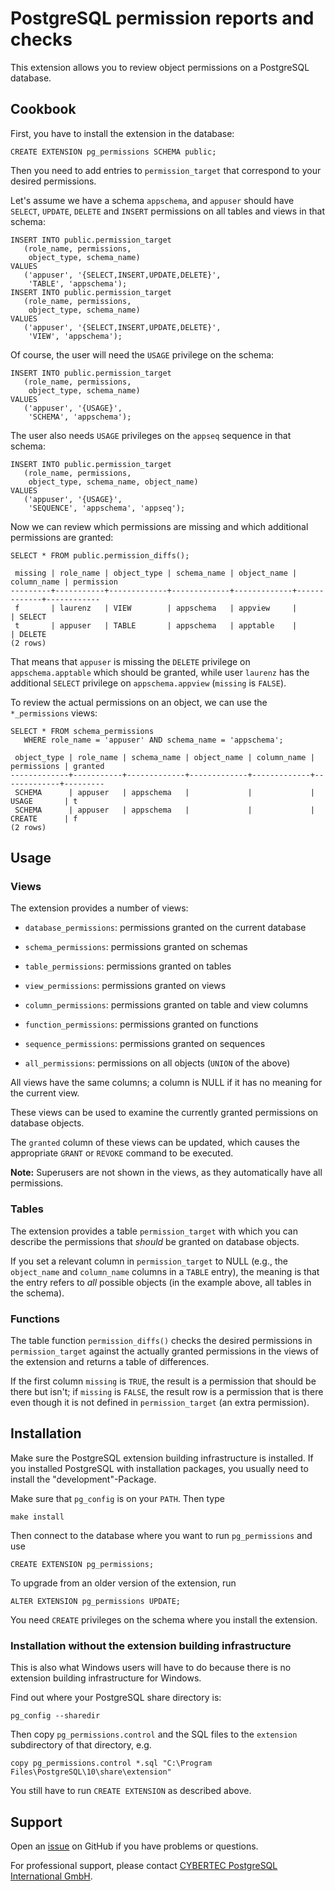 PostgreSQL permission reports and checks
========================================

This extension allows you to review object permissions on a PostgreSQL database.

Cookbook
--------

First, you have to install the extension in the database:

    CREATE EXTENSION pg_permissions SCHEMA public;

Then you need to add entries to `permission_target` that correspond to your
desired permissions.

Let's assume we have a schema `appschema`, and `appuser` should have
`SELECT`, `UPDATE`, `DELETE` and `INSERT` permissions on all tables and
views in that schema:

    INSERT INTO public.permission_target
       (role_name, permissions,
        object_type, schema_name)
    VALUES
       ('appuser', '{SELECT,INSERT,UPDATE,DELETE}',
        'TABLE', 'appschema');
    INSERT INTO public.permission_target
       (role_name, permissions,
        object_type, schema_name)
    VALUES
       ('appuser', '{SELECT,INSERT,UPDATE,DELETE}',
        'VIEW', 'appschema');

Of course, the user will need the `USAGE` privilege on the schema:

    INSERT INTO public.permission_target
       (role_name, permissions,
        object_type, schema_name)
    VALUES
       ('appuser', '{USAGE}',
        'SCHEMA', 'appschema');

The user also needs `USAGE` privileges on the `appseq` sequence in
that schema:

    INSERT INTO public.permission_target
       (role_name, permissions,
        object_type, schema_name, object_name)
    VALUES
       ('appuser', '{USAGE}',
        'SEQUENCE', 'appschema', 'appseq');

Now we can review which permissions are missing and which additional
permissions are granted:

    SELECT * FROM public.permission_diffs();

     missing | role_name | object_type | schema_name | object_name | column_name | permission
    ---------+-----------+-------------+-------------+-------------+-------------+------------
     f       | laurenz   | VIEW        | appschema   | appview     |             | SELECT
     t       | appuser   | TABLE       | appschema   | apptable    |             | DELETE
    (2 rows)

That means that `appuser` is missing the `DELETE` privilege on
`appschema.apptable` which should be granted, while user `laurenz`
has the additional `SELECT` privilege on `appschema.appview` (`missing`
is `FALSE`).

To review the actual permissions on an object, we can use the `*_permissions`
views:

    SELECT * FROM schema_permissions
       WHERE role_name = 'appuser' AND schema_name = 'appschema';

     object_type | role_name | schema_name | object_name | column_name | permissions | granted
    -------------+-----------+-------------+-------------+-------------+-------------+---------
     SCHEMA      | appuser   | appschema   |             |             | USAGE       | t
     SCHEMA      | appuser   | appschema   |             |             | CREATE      | f
    (2 rows)

Usage
-----

### Views ###

The extension provides a number of views:

- `database_permissions`: permissions granted on the current database

- `schema_permissions`: permissions granted on schemas

- `table_permissions`: permissions granted on tables

- `view_permissions`: permissions granted on views

- `column_permissions`: permissions granted on table and view columns

- `function_permissions`: permissions granted on functions

- `sequence_permissions`: permissions granted on sequences

- `all_permissions`: permissions on all objects (`UNION` of the above)

All views have the same columns; a column is NULL if it has no meaning
for the current view.

These views can be used to examine the currently granted permissions on
database objects.

The `granted` column of these views can be updated, which causes the
appropriate `GRANT` or `REVOKE` command to be executed.

**Note:** Superusers are not shown in the views, as they automatically have all
permissions.

### Tables ###

The extension provides a table `permission_target` with which you can describe
the permissions that *should* be granted on database objects.

If you set a relevant column in `permission_target` to NULL (e.g., the
`object_name` and `column_name` columns in a `TABLE` entry), the meaning is
that the entry refers to *all* possible objects (in the example above, all
tables in the schema).

### Functions ###

The table function `permission_diffs()` checks the desired permissions in
`permission_target` against the actually granted permissions in the views
of the extension and returns a table of differences.

If the first column `missing` is `TRUE`, the result is a permission that should
be there but isn't; if `missing` is `FALSE`, the result row is a permission that
is there even though it is not defined in `permission_target` (an extra
permission).

Installation
------------

Make sure the PostgreSQL extension building infrastructure is installed.
If you installed PostgreSQL with installation packages, you usually need to
install the "development"-Package.

Make sure that `pg_config` is on your `PATH`.  Then type

    make install

Then connect to the database where you want to run `pg_permissions` and use

    CREATE EXTENSION pg_permissions;

To upgrade from an older version of the extension, run

    ALTER EXTENSION pg_permissions UPDATE;

You need `CREATE` privileges on the schema where you install the extension.

### Installation without the extension building infrastructure ###

This is also what Windows users will have to do because there is no extension
building infrastructure for Windows.

Find out where your PostgreSQL share directory is:

    pg_config --sharedir

Then copy `pg_permissions.control` and the SQL files to the `extension`
subdirectory of that directory, e.g.

    copy pg_permissions.control *.sql "C:\Program Files\PostgreSQL\10\share\extension"

You still have to run `CREATE EXTENSION` as described above.

Support
-------

Open an [issue][issue] on GitHub if you have problems or questions.

For professional support, please contact
[CYBERTEC PostgreSQL International GmbH][cybertec].


 [issue]: https://github.com/cybertec-postgresql/pg_permissions/issues
 [cybertec]: https://www.cybertec-postgresql.com/
